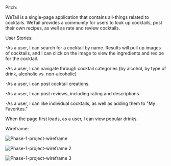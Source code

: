 Pitch: 

WeTail is a single-page application that contains all-things related to cocktails. WeTail provides a community for users to look up cocktails, post their own recipes, as well as rate and review cocktails.

User Stories:

-As a user, I can search for a cocktail by name. Results will pull up images of cocktails, and I can click on the image to view the ingredients and recipe for the cocktail.

-As a user, I can navigate through cocktail categories (by alcohol, by type of drink, alcoholic vs. non-alcoholic)

-As a user, I can post cocktail creations.

-As a user, I can post reviews, including rating and descriptions.

-As a user, I can like individual cocktails, as well as adding them to "My Favorites."

When the page first loads, as a user, I can view popular drinks.

Wireframe:

![Phase-1-project-wireframe](https://user-images.githubusercontent.com/100324379/178326519-233104f2-bea7-4aef-b1fa-b027683b7e5a.jpg)

![Phase-1-project-wireframe 2](https://user-images.githubusercontent.com/100324379/178326555-22f9e735-549d-443d-b110-2ec64b349128.jpg)

![Phase-1-project-wireframe 3](https://user-images.githubusercontent.com/100324379/178326709-0e3f1fe2-1542-4958-bf99-28594b575e6e.jpg)
